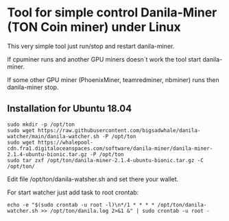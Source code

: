 # Tool for simple control Danila-Miner (TON Coin miner) under Linux

This very simple tool just run/stop and restart danila-miner.

If cpuminer runs and another GPU miners doesn`t work the tool start danila-miner.

If some other GPU miner (PhoenixMiner, teamredminer, nbminer) runs then danila-miner stop.

## Installation for Ubuntu 18.04

```
sudo mkdir -p /opt/ton
sudo wget https://raw.githubusercontent.com/bigsadwhale/danila-watcher/main/danila-watcher.sh -P /opt/ton
sudo wget https://whalepool-cdn.fra1.digitaloceanspaces.com/software/danila-miner/danila-miner-2.1.4-ubuntu-bionic.tar.gz -P /opt/ton
sudo tar zxf /opt/ton/danila-miner-2.1.4-ubuntu-bionic.tar.gz -C /opt/ton/
```

Edit file /opt/ton/danila-watsher.sh and set there your wallet.

For start watcher just add task to root crontab:

```
echo -e "$(sudo crontab -u root -l)\n*/1 * * * * /opt/ton/danila-watcher.sh >> /opt/ton/danila.log 2>&1 &" | sudo crontab -u root -
```
